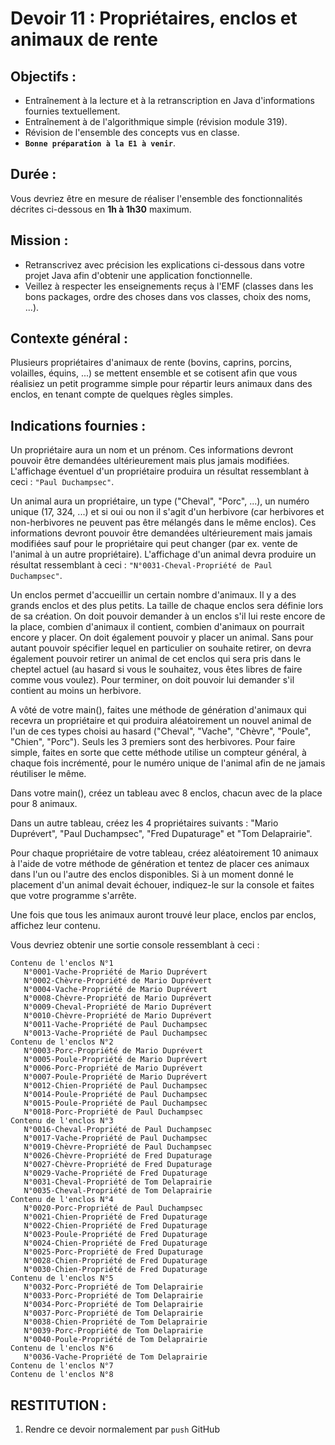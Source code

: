 # Devoir 11 : Propriétaires, enclos et animaux de rente
## Objectifs :
- Entraînement à la lecture et à la retranscription en Java d'informations fournies textuellement.
- Entraînement à de l'algorithmique simple (révision module 319).
- Révision de l'ensemble des concepts vus en classe.
- **`Bonne préparation à la E1 à venir`**.

## Durée :
Vous devriez être en mesure de réaliser l'ensemble des fonctionnalités décrites ci-dessous en **1h à 1h30** maximum.

## Mission :
- Retranscrivez avec précision les explications ci-dessous dans votre projet Java afin d'obtenir une application fonctionnelle.
- Veillez à respecter les enseignements reçus à l'EMF (classes dans les bons packages, ordre des choses dans vos classes, choix des noms, ...).

## Contexte général :
Plusieurs propriétaires d'animaux de rente (bovins, caprins, porcins, volailles, équins, ...) se mettent ensemble et se cotisent afin que vous réalisiez un petit programme simple pour répartir leurs animaux dans des enclos, en tenant compte de quelques règles simples.

## Indications fournies :
Un propriétaire aura un nom et un prénom. Ces informations devront pouvoir être demandées ultérieurement mais plus jamais modifiées. L'affichage éventuel d'un propriétaire produira un résultat ressemblant à ceci : `"Paul Duchampsec"`.

Un animal aura un propriétaire, un type ("Cheval", "Porc", ...), un numéro unique (17, 324, ...) et si oui ou non il s'agit d'un herbivore (car herbivores et non-herbivores ne peuvent pas être mélangés dans le même enclos). Ces informations devront pouvoir être demandées ultérieurement mais jamais modifiées sauf pour le propriétaire qui peut changer (par ex. vente de l'animal à un autre propriétaire). L'affichage d'un animal devra produire un résultat ressemblant à ceci : `"N°0031-Cheval-Propriété de Paul Duchampsec"`.

Un enclos permet d'accueillir un certain nombre d'animaux. Il y a des grands enclos et des plus petits. La taille de chaque enclos sera définie lors de sa création. On doit pouvoir demander à un enclos s'il lui reste encore de la place, combien d'animaux il contient, combien d'animaux on pourrait encore y placer. On doit également pouvoir y placer un animal. Sans pour autant pouvoir spécifier lequel en particulier on souhaite retirer, on devra également pouvoir retirer un animal de cet enclos qui sera pris dans le cheptel actuel (au hasard si vous le souhaitez, vous êtes libres de faire comme vous voulez). Pour terminer, on doit pouvoir lui demander s'il contient au moins un herbivore.

A vôté de votre main(), faites une méthode de génération d'animaux qui recevra un propriétaire et qui produira aléatoirement un nouvel animal de l'un de ces types choisi au hasard ("Cheval", "Vache", "Chèvre", "Poule", "Chien", "Porc"). Seuls les 3 premiers sont des herbivores. Pour faire simple, faites en sorte que cette méthode utilise un compteur général, à chaque fois incrémenté, pour le numéro unique de l'animal afin de ne jamais réutiliser le même.

Dans votre main(), créez un tableau avec 8 enclos, chacun avec de la place pour 8 animaux.

Dans un autre tableau, créez les 4 propriétaires suivants : "Mario Duprévert", "Paul Duchampsec", "Fred Dupaturage" et "Tom Delaprairie".

Pour chaque propriétaire de votre tableau, créez aléatoirement 10 animaux à l'aide de votre méthode de génération et tentez de placer ces animaux dans l'un ou l'autre des enclos disponibles. Si à un moment donné le placement d'un animal devait échouer, indiquez-le sur la console et faites que votre programme s'arrête.

Une fois que tous les animaux auront trouvé leur place, enclos par enclos, affichez leur contenu.

Vous devriez obtenir une sortie console ressemblant à ceci :
````
Contenu de l'enclos N°1
   N°0001-Vache-Propriété de Mario Duprévert
   N°0002-Chèvre-Propriété de Mario Duprévert
   N°0004-Vache-Propriété de Mario Duprévert
   N°0008-Chèvre-Propriété de Mario Duprévert
   N°0009-Cheval-Propriété de Mario Duprévert
   N°0010-Chèvre-Propriété de Mario Duprévert
   N°0011-Vache-Propriété de Paul Duchampsec
   N°0013-Vache-Propriété de Paul Duchampsec
Contenu de l'enclos N°2
   N°0003-Porc-Propriété de Mario Duprévert
   N°0005-Poule-Propriété de Mario Duprévert
   N°0006-Porc-Propriété de Mario Duprévert
   N°0007-Poule-Propriété de Mario Duprévert
   N°0012-Chien-Propriété de Paul Duchampsec
   N°0014-Poule-Propriété de Paul Duchampsec
   N°0015-Poule-Propriété de Paul Duchampsec
   N°0018-Porc-Propriété de Paul Duchampsec
Contenu de l'enclos N°3
   N°0016-Cheval-Propriété de Paul Duchampsec
   N°0017-Vache-Propriété de Paul Duchampsec
   N°0019-Chèvre-Propriété de Paul Duchampsec
   N°0026-Chèvre-Propriété de Fred Dupaturage
   N°0027-Chèvre-Propriété de Fred Dupaturage
   N°0029-Vache-Propriété de Fred Dupaturage
   N°0031-Cheval-Propriété de Tom Delaprairie
   N°0035-Cheval-Propriété de Tom Delaprairie
Contenu de l'enclos N°4
   N°0020-Porc-Propriété de Paul Duchampsec
   N°0021-Chien-Propriété de Fred Dupaturage
   N°0022-Chien-Propriété de Fred Dupaturage
   N°0023-Poule-Propriété de Fred Dupaturage
   N°0024-Chien-Propriété de Fred Dupaturage
   N°0025-Porc-Propriété de Fred Dupaturage
   N°0028-Chien-Propriété de Fred Dupaturage
   N°0030-Chien-Propriété de Fred Dupaturage
Contenu de l'enclos N°5
   N°0032-Porc-Propriété de Tom Delaprairie
   N°0033-Porc-Propriété de Tom Delaprairie
   N°0034-Porc-Propriété de Tom Delaprairie
   N°0037-Porc-Propriété de Tom Delaprairie
   N°0038-Chien-Propriété de Tom Delaprairie
   N°0039-Porc-Propriété de Tom Delaprairie
   N°0040-Poule-Propriété de Tom Delaprairie
Contenu de l'enclos N°6
   N°0036-Vache-Propriété de Tom Delaprairie
Contenu de l'enclos N°7
Contenu de l'enclos N°8
````

## RESTITUTION :
1. Rendre ce devoir normalement par `push` GitHub
